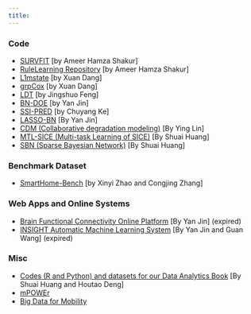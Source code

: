 ```yaml
---
title:
---
```

### **Code**

- [SURVFIT](https://github.com/RuleLearning/SURVFIT) [by Ameer Hamza Shakur]
- [RuleLearning Repository](https://github.com/RuleLearning) [by Ameer Hamza Shakur]
- [L1mstate](https://cran.r-project.org/web/packages/L1mstate/index.html) [by Xuan Dang]
- [grpCox](https://cran.r-project.org/web/packages/grpCox/index.html) [by Xuan Dang]
- [LDT](https://github.com/feng-jings/LDTmodel) [by Jingshuo Feng]
- [BN-DOE](https://github.com/jyfeather/bnlearn_expert) [by Yan Jin]
- [SSI-PRED](https://drive.google.com/file/d/0Bx9UoSDt26JANjItR0pvSGZpN28/view?usp=sharing) [by Chuyang Ke]
- [LASSO-BN](https://drive.google.com/file/d/0Bx9UoSDt26JAcjdzblZTTUo3U3c/view?usp=sharing) [By Yan Jin]
- [CDM (Collaborative degradation modeling)](https://drive.google.com/file/d/0Bx9UoSDt26JAa0VlaEpxdW96V1E/view?usp=sharing) [By Ying Lin]
- [MTL-SICE (Multi-task Learning of SICE)](https://drive.google.com/file/d/0Bx9UoSDt26JAWUZNeFNHN1IteVk/view) [By Shuai Huang]
- [SBN (Sparse Bayesian Network)](https://drive.google.com/file/d/0Bx9UoSDt26JAYm5HcXBFTXNBZms/view) [By Shuai Huang]

### **Benchmark Dataset**
- [SmartHome-Bench](https://github.com/Xinyi-0724/SmartHome-Bench-LLM) [by Xinyi Zhao and Congjing Zhang]

### **Web Apps and Online Systems**

- [Brain Functional Connectivity Online Platform](http://brainconnectivity.cc/) [By Yan Jin] (expired)
- [INSIGHT Automatic Machine Learning System](http://52.88.5.75:9100/) [By Yan Jin and Guan Wang] (expired)


### **Misc**

- [Codes (R and Python) and datasets for our Data Analytics Book](https://github.com/analyticsbook/book) [By Shuai Huang and Houtao Deng]
- [mPOWEr](https://www.mpowercare.org/)
- [Big Data for Mobility](https://sites.uw.edu/bigdata4mobility/)

